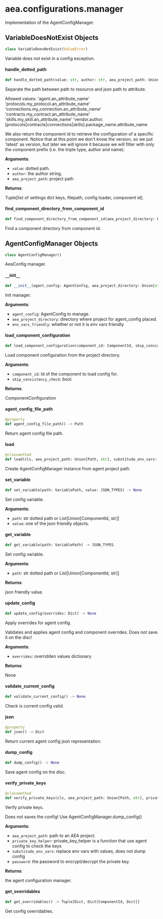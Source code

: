 <a id="aea.configurations.manager"></a>

# aea.configurations.manager

Implementation of the AgentConfigManager.

<a id="aea.configurations.manager.VariableDoesNotExist"></a>

## VariableDoesNotExist Objects

```python
class VariableDoesNotExist(ValueError)
```

Variable does not exist in a config exception.

<a id="aea.configurations.manager.handle_dotted_path"></a>

#### handle`_`dotted`_`path

```python
def handle_dotted_path(value: str, author: str, aea_project_path: Union[str, Path] = ".") -> Tuple[List[str], Path, ConfigLoader, Optional[ComponentId]]
```

Separate the path between path to resource and json path to attribute.

Allowed values:
    'agent.an_attribute_name'
    'protocols.my_protocol.an_attribute_name'
    'connections.my_connection.an_attribute_name'
    'contracts.my_contract.an_attribute_name'
    'skills.my_skill.an_attribute_name'
    'vendor.author.[protocols|contracts|connections|skills].package_name.attribute_name

We also return the component id to retrieve the configuration of a specific
component. Notice that at this point we don't know the version,
so we put 'latest' as version, but later we will ignore it because
we will filter with only the component prefix (i.e. the triple type, author and name).

**Arguments**:


- `value`: dotted path.
- `author`: the author string.
- `aea_project_path`: project path

**Returns**:

Tuple[list of settings dict keys, filepath, config loader, component id].

<a id="aea.configurations.manager.find_component_directory_from_component_id"></a>

#### find`_`component`_`directory`_`from`_`component`_`id

```python
def find_component_directory_from_component_id(aea_project_directory: Path, component_id: ComponentId) -> Path
```

Find a component directory from component id.

<a id="aea.configurations.manager.AgentConfigManager"></a>

## AgentConfigManager Objects

```python
class AgentConfigManager()
```

AeaConfig manager.

<a id="aea.configurations.manager.AgentConfigManager.__init__"></a>

#### `__`init`__`

```python
def __init__(agent_config: AgentConfig, aea_project_directory: Union[str, Path], env_vars_friendly: bool = False) -> None
```

Init manager.

**Arguments**:

- `agent_config`: AgentConfig to manage.
- `aea_project_directory`: directory where project for agent_config placed.
- `env_vars_friendly`: whether or not it is env vars friendly

<a id="aea.configurations.manager.AgentConfigManager.load_component_configuration"></a>

#### load`_`component`_`configuration

```python
def load_component_configuration(component_id: ComponentId, skip_consistency_check: bool = True) -> ComponentConfiguration
```

Load component configuration from the project directory.

**Arguments**:


- `component_id`: Id of the component to load config for.
- `skip_consistency_check`: bool.

**Returns**:

ComponentConfiguration

<a id="aea.configurations.manager.AgentConfigManager.agent_config_file_path"></a>

#### agent`_`config`_`file`_`path

```python
@property
def agent_config_file_path() -> Path
```

Return agent config file path.

<a id="aea.configurations.manager.AgentConfigManager.load"></a>

#### load

```python
@classmethod
def load(cls, aea_project_path: Union[Path, str], substitude_env_vars: bool = False) -> "AgentConfigManager"
```

Create AgentConfigManager instance from agent project path.

<a id="aea.configurations.manager.AgentConfigManager.set_variable"></a>

#### set`_`variable

```python
def set_variable(path: VariablePath, value: JSON_TYPES) -> None
```

Set config variable.

**Arguments**:

- `path`: str dotted path  or List[Union[ComponentId, str]]
- `value`: one of the json friendly objects.

<a id="aea.configurations.manager.AgentConfigManager.get_variable"></a>

#### get`_`variable

```python
def get_variable(path: VariablePath) -> JSON_TYPES
```

Set config variable.

**Arguments**:


- `path`: str dotted path or List[Union[ComponentId, str]]

**Returns**:

json friendly value.

<a id="aea.configurations.manager.AgentConfigManager.update_config"></a>

#### update`_`config

```python
def update_config(overrides: Dict) -> None
```

Apply overrides for agent config.

Validates and applies agent config and component overrides.
Does not save it on the disc!

**Arguments**:


- `overrides`: overridden values dictionary

**Returns**:

None

<a id="aea.configurations.manager.AgentConfigManager.validate_current_config"></a>

#### validate`_`current`_`config

```python
def validate_current_config() -> None
```

Check is current config valid.

<a id="aea.configurations.manager.AgentConfigManager.json"></a>

#### json

```python
@property
def json() -> Dict
```

Return current agent config json representation.

<a id="aea.configurations.manager.AgentConfigManager.dump_config"></a>

#### dump`_`config

```python
def dump_config() -> None
```

Save agent config on the disc.

<a id="aea.configurations.manager.AgentConfigManager.verify_private_keys"></a>

#### verify`_`private`_`keys

```python
@classmethod
def verify_private_keys(cls, aea_project_path: Union[Path, str], private_key_helper: Callable[[AgentConfig, Path, Optional[str]], None], substitude_env_vars: bool = False, password: Optional[str] = None) -> "AgentConfigManager"
```

Verify private keys.

Does not saves the config! Use AgentConfigManager.dump_config()

**Arguments**:


- `aea_project_path`: path to an AEA project.
- `private_key_helper`: private_key_helper is a function that use agent config to check the keys
- `substitude_env_vars`: replace env vars with values, does not dump config
- `password`: the password to encrypt/decrypt the private key.

**Returns**:

the agent configuration manager.

<a id="aea.configurations.manager.AgentConfigManager.get_overridables"></a>

#### get`_`overridables

```python
def get_overridables() -> Tuple[Dict, Dict[ComponentId, Dict]]
```

Get config overridables.

